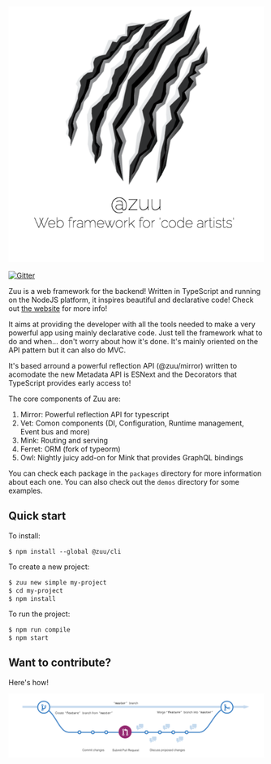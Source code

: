 <div align="center">
  <a href="http://zuu.thevexis.me/">
    <img src="https://github.com/IAmTheVex/zuu/raw/master/assets/big_title.png">
  </a>
</div>


[![Gitter](https://img.shields.io/gitter/room/nwjs/nw.js.svg?style=for-the-badge)](https://gitter.im/zuu-framework/)

Zuu is a web framework for the backend! Written in TypeScript and running on the NodeJS platform, it inspires beautiful and declarative code! Check out [the website](http://zuu.thevexis.me) for more info!

It aims at providing the developer with all the tools needed to make a very powerful app using mainly declarative code. Just tell the framework what to do and when... don't worry about how it's done. It's mainly oriented on the API pattern but it can also do MVC.

It's based arround a powerful reflection API (@zuu/mirror) written to acomodate the new Metadata API is ESNext and the Decorators that TypeScript provides early access to!

The core components of Zuu are:
1) Mirror: Powerful reflection API for typescript
2) Vet: Comon components (DI, Configuration, Runtime management, Event bus and more)
3) Mink: Routing and serving
4) Ferret: ORM (fork of typeorm)
5) Owl: Nightly juicy add-on for Mink that provides GraphQL bindings

You can check each package in the `packages` directory for more information about each one. You can also check out the `demos` directory for some examples.

## Quick start
To install:
```shell
$ npm install --global @zuu/cli
```

To create a new project:
```shell
$ zuu new simple my-project
$ cd my-project
$ npm install
```

To run the project:
```shell
$ npm run compile
$ npm start
```

## Want to contribute?
Here's how!
<div align="center">
  <a href="https://github.com/IAmTheVex/zuu/blob/master/CONTRIBUTING.md">
    <img src="https://github.com/IAmTheVex/zuu/raw/master/assets/branching.png">
  </a>
</div>